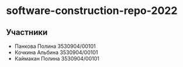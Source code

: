 # software-construction-repo-2022

## Участники

- Панкова Полина 3530904/00101
- Кочкина Альбина 3530904/00101
- Каймакан Полина 3530904/00101
